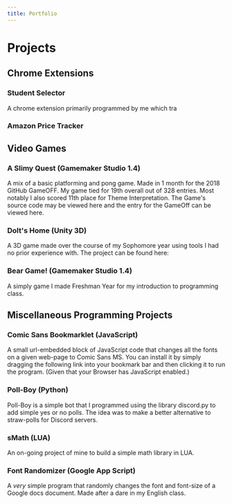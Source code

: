 ```yaml
---
title: Portfolio
---
```




# Projects

## Chrome Extensions

### Student Selector
A chrome extension primarily programmed by me which tra
### Amazon Price Tracker


## Video Games

### A Slimy Quest (Gamemaker Studio 1.4)
A mix of a basic platforming and pong game.  Made in 1 month for the 2018 GitHub GameOFF.  My game tied for 19th overall out of 328 entries.  Most notably I also scored 11th place for Theme Interpretation.  The Game's source code may be viewed here and the entry for the GameOff can be viewed here.


### Dolt's Home (Unity 3D)
A 3D game made over the course of my Sophomore year using tools I had no prior experience with.  The project can be found here:

### Bear Game! (Gamemaker Studio 1.4)
A simply game I made Freshman Year for my introduction to programming class.

## Miscellaneous Programming Projects

### Comic Sans Bookmarklet (JavaScript)
A small url-embedded block of JavaScript code that changes all the fonts on a given web-page to Comic Sans MS.  You can install it by simply dragging the following link into your bookmark bar and then clicking it to run the program.  (Given that your Browser has JavaScript enabled.)

###  Poll-Boy (Python)
Poll-Boy is a simple bot that I programmed using the library discord.py to add simple yes or no polls.  The idea was to make a better alternative to straw-polls for Discord servers.

### sMath (LUA)
An on-going project of mine to build a simple math library in LUA.

### Font Randomizer (Google App Script)
A *very* simple program that randomly changes the font and font-size of a Google docs document.  Made after a dare in my English class.
 